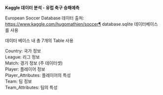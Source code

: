 **Kaggle 데이터 분석 - 유럽 축구 승패예측**


European Soccer Database
데이터 출처: https://www.kaggle.com/hugomathien/soccer¶
database.sqlite 데이터베이스를 사용

데이터 베이스 내 총 7개의 Table 사용

Country: 국가 정보  
League: 리그 정보  
Match: 경기 정보 (주 데이터셋)  
Player: 플레이어 정보  
Player_Attributes: 플레이어의 특성  
Team: 팀 정보  
Team_Attributes: 팀의 특성  
